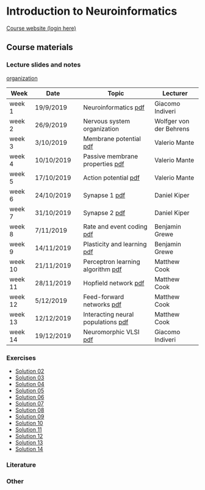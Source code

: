 # Introduction to Neuroinformatics

[Course website (login here)](https://lms.uzh.ch/dmz/)

## Course materials

### Lecture slides and notes

[organization](Lecture/organization.pdf)

| Week    | Date       |  | Topic                                                | Lecturer                |
|---------|------------|--|------------------------------------------------------|-------------------------|
| week 1  | 19/9/2019  |  | Neuroinformatics [pdf](Lecture/01.pdf)               | Giacomo Indiveri        |
| week 2  | 26/9/2019  |  | Nervous system organization                          | Wolfger von der Behrens |
| week 3  | 3/10/2019  |  | Membrane potential [pdf](Lecture/03.pdf)             | Valerio Mante           |
| week 4  | 10/10/2019 |  | Passive membrane properties [pdf](Lecture/04.pdf)    | Valerio Mante           |
| week 5  | 17/10/2019 |  | Action potential [pdf](Lecture/05.pdf)               | Valerio Mante           |
| week 6  | 24/10/2019 |  | Synapse 1 [pdf](Lecture/06.pdf)                      | Daniel Kiper            |
| week 7  | 31/10/2019 |  | Synapse 2 [pdf](Lecture/07.pdf)                      | Daniel Kiper            |
| week 8  | 7/11/2019  |  | Rate and event coding [pdf](Lecture/08.pdf)          | Benjamin Grewe          |
| week 9  | 14/11/2019 |  | Plasticity and learning [pdf](Lecture/09.pdf)        | Benjamin Grewe          |
| week 10 | 21/11/2019 |  | Perceptron learning algorithm [pdf](Lecture/10.pdf)  | Matthew Cook            |
| week 11 | 28/11/2019 |  | Hopfield network [pdf](Lecture/11.pdf)               | Matthew Cook            |
| week 12 | 5/12/2019  |  | Feed-forward networks [pdf](Lecture/12.pdf)          | Matthew Cook            |
| week 13 | 12/12/2019 |  | Interacting neural populations [pdf](Lecture/13.pdf) | Matthew Cook            |
| week 14 | 19/12/2019 |  | Neuromorphic VLSI [pdf](Lecture/14.pdf)              | Giacomo Indiveri        |

### Exercises

- [Solution 02](Exercise/solution02.pdf)
- [Solution 03](Exercise/solution03.pdf)
- [Solution 04](Exercise/solution04.pdf)
- [Solution 05](Exercise/solution05.pdf)
- [Solution 06](Exercise/solution06.pdf)
- [Solution 07](Exercise/solution07.pdf)
- [Solution 08](Exercise/solution08.pdf)
- [Solution 09](Exercise/solution09.pdf)
- [Solution 10](Exercise/solution10.pdf)
- [Solution 11](Exercise/solution11.pdf)
- [Solution 12](Exercise/solution12.pdf)
- [Solution 13](Exercise/solution13.pdf)
- [Solution 14](Exercise/solution14.pdf)

### Literature

### Other
